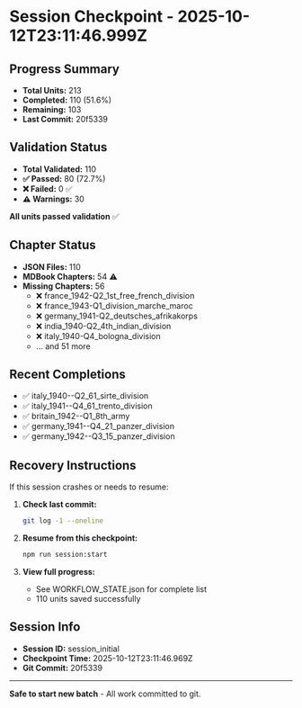 # Session Checkpoint - 2025-10-12T23:11:46.999Z

## Progress Summary

- **Total Units:** 213
- **Completed:** 110 (51.6%)
- **Remaining:** 103
- **Last Commit:** 20f5339

## Validation Status

- **Total Validated:** 110
- **✅ Passed:** 80 (72.7%)
- **❌ Failed:** 0 ✅
- **⚠️ Warnings:** 30

**All units passed validation** ✅

## Chapter Status

- **JSON Files:** 110
- **MDBook Chapters:** 54 ⚠️
- **Missing Chapters:** 56
  - ❌ france_1942-Q2_1st_free_french_division
  - ❌ france_1943-Q1_division_marche_maroc
  - ❌ germany_1941-Q2_deutsches_afrikakorps
  - ❌ india_1940-Q2_4th_indian_division
  - ❌ italy_1940-Q4_bologna_division
  - ... and 51 more

## Recent Completions

- ✅ italy_1940--Q2_61_sirte_division
- ✅ italy_1941--Q4_61_trento_division
- ✅ britain_1942--Q1_8th_army
- ✅ germany_1941--Q4_21_panzer_division
- ✅ germany_1942--Q3_15_panzer_division

## Recovery Instructions

If this session crashes or needs to resume:

1. **Check last commit:**
   ```bash
   git log -1 --oneline
   ```

2. **Resume from this checkpoint:**
   ```bash
   npm run session:start
   ```

3. **View full progress:**
   - See WORKFLOW_STATE.json for complete list
   - 110 units saved successfully

## Session Info

- **Session ID:** session_initial
- **Checkpoint Time:** 2025-10-12T23:11:46.969Z
- **Git Commit:** 20f5339

---

**Safe to start new batch** - All work committed to git.
